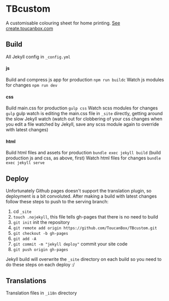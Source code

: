# TBcustom

A customisable colouring sheet for home printing. [See create.toucanbox.com](https://create.toucanbox.com)


## Build

All Jekyll config in `_config.yml`

#### js

Build and compress js app for production `npm run buildc`
Watch js modules for changes `npm run dev`

#### css

Build main.css for production `gulp css`
Watch scss modules for changes `gulp`
gulp watch is editing the main.css file in `_site` directly, getting around the slow Jekyll watch
(watch out for clobbering of your css changes when you edit a file watched by Jekyll, save any scss module again to override with latest changes)

#### html

Build html files and assets for production `bundle exec jekyll build`
(build production js and css, as above, first)
Watch html files for changes `bundle exec jekyll serve`

## Deploy

Unfortunately Github pages doesn't support the translation plugin, so deployment is a bit convoluted. After making a build with latest changes follow these steps to push to the serving branch:

1. cd `_site`
2. `touch .nojekyll`, this file tells gh-pages that there is no need to build
3. `git init` init the repository
4. `git remote add origin https://github.com/ToucanBox/TBcustom.git`
5. `git checkout -b gh-pages`
6. `git add -A`
7. `git commit -m "jekyll deploy"` commit your site code
8. `git push origin gh-pages`

Jekyll build will overwrite the `_site` directory on each build so you need to do these steps on each deploy :/

## Translations

Translation files in `_i18n` directory
